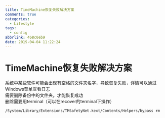 ```yaml
---
title: TimeMachine恢复失败解决方案
comments: true
categories:
  - Lifestyle
tags:
  - config
abbrlink: 468c0eb9
date: 2019-04-04 11:22:24
---
```


# TimeMachine恢复失败解决方案

系统中某些软件可能会出现有空格的文件夹名字，导致恢复失败，详情可以通过Windows菜单查看日志  
需要删除备份中的文件夹，才能恢复成功  
删除需要用terminal（可以在recover的terminal下操作）

```bash
/System/Library/Extensions/TMSafetyNet.kext/Contents/Helpers/bypass rm -rf /Volumes/.../...此处为log中显示无法复制的带空格的文件夹
```
